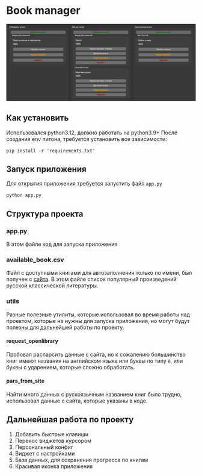 # Book manager
![img_1.png](demo_image.png)
## Как установить
Использовался python3.12, должно работать на python3.9+
После создания env питона, требуется установить все зависимости:
```shell
pip install -r 'requirements.txt'
```
## Запуск приложения
Для открытия приложения требуется запустить файл `app.py`
```shell
python app.py
```

## Структура проекта
### app.py
В этом файле код для запуска приложения
### available_book.csv
Файл с доступными книгами для автозаполнения только по имени, был получен с [сайта](https://infoselection.ru/infokatalog/literatura-knigi/literatura-obshchee/item/1001-100-luchshikh-proizvedenij-russkoj-literatury).
В этом файле список популярный произведений русской классической литературы.
### utils
Разные полезные утилиты, которые использовал во время работы над проектом, которые не нужны для запуска приложения, но могут будут полезны для дальнейшей работы по проекту.
#### request_openlibrary
Пробовал распарсить данные с сайта, но к сожалению большинство книг имеют названия на английском языке или буквы по типу `ё`, или буквы с ударением, которые сложно обработать.
#### pars_from_site
Найти много данных с рускоязычным названием книг было трудно, использовал данные с сайта, которые указаны в коде.

## Дальнейшая работа по проекту 
1. Добавить быстрые клавиши
2. Перенос виджетов курсором
3. Персональный конфиг
4. Виджет с настройками
5. База данных, для сохранения прогресса по книгам
6. Красивая иконка приложения
